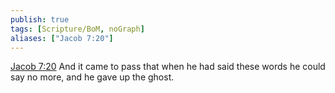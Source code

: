 ```yaml
---
publish: true
tags: [Scripture/BoM, noGraph]
aliases: ["Jacob 7:20"]
---
```

[Jacob 7:20](https://churchofjesuschrist.org/study/scriptures/bofm/jacob/7?lang=eng&id=p20#p20) And it came to pass that when he had said these words he could say no more, and he gave up the ghost.
